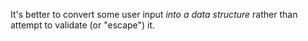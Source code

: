 It's better to convert some user input *into a data structure* rather than attempt to validate (or "escape") it.